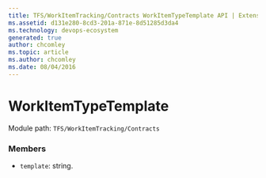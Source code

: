 ```yaml
---
title: TFS/WorkItemTracking/Contracts WorkItemTypeTemplate API | Extensions for Azure DevOps Services
ms.assetid: d131e280-8cd3-201a-871e-8d51285d3da4
ms.technology: devops-ecosystem
generated: true
author: chcomley
ms.topic: article
ms.author: chcomley
ms.date: 08/04/2016
---
```


# WorkItemTypeTemplate

Module path: `TFS/WorkItemTracking/Contracts`

### Members

- `template`: string.
